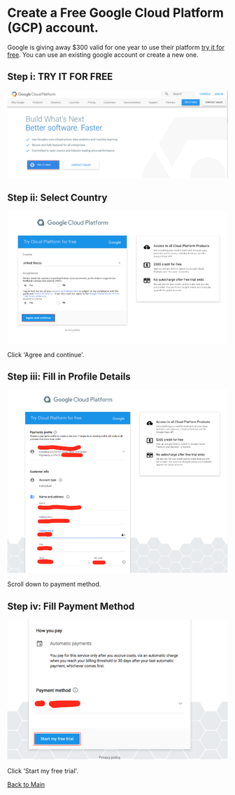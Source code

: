 # Create a Free Google Cloud Platform (GCP) account. 

Google is giving away $300 valid for one year to use their platform [try it for free](https://cloud.google.com/?utm_source=google&utm_medium=cpc&utm_campaign=na-US-all-en-dr-bkws-all-all-trial-p-dr-1002250&utm_content=text-ad-none-any-DEV_c-CRE_133493093287-ADGP_BKWS%20%7C%20PHR%20~%20null_Google%20Cloud-KWID_43700010613441817-kwd-6052401663&utm_term=KW_google%20cloud-ST_google%20cloud&gclid=EAIaIQobChMIlerYo6GI1wIVF7jACh2VcAqAEAAYASAAEgJ5-vD_BwE&dclid=CIrVk6WhiNcCFUuuAQodxHMJtw). You can use an existing google account or create a new one.

## Step i: TRY IT FOR FREE

<kbd>
  <img src="figs/0.png">
</kbd>



## Step ii: Select Country

<kbd>
  <img src="figs/CREATE_FREE_GCP_0.png">
</kbd>

 Click 'Agree and continue'.

## Step iii: Fill in Profile Details

<kbd>
  <img src="figs/CREATE_FREE_GCP_1.png">
</kbd>

 Scroll down to payment method.

## Step iv: Fill Payment Method

<kbd>
  <img src="figs/CREATE_FREE_GCP_2.png">
</kbd>

 Click 'Start my free trial'.
 
 [Back to Main](https://github.com/s3p02/jupyter_gcp_nvidia-docker_digits/blob/master/README.md)
